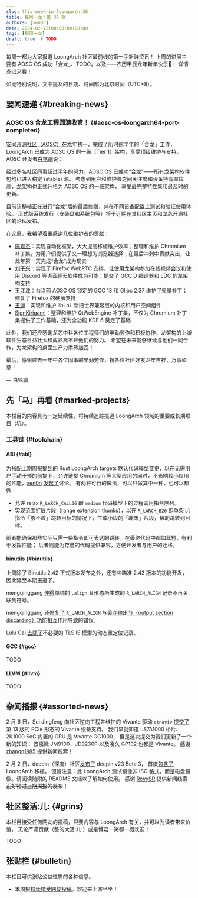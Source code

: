 ```yaml
---
slug: this-week-in-loongarch-36
title: 每周一龙：第 36 期
authors: [xen0n]
date: 2024-02-12T00:00:00+08:00
tags: [每周一龙]
draft: true  # TODO
---
```


每周一都为大家报道 LoongArch 社区最前线的第一手新鲜资讯！
上周的进展主要有 AOSC OS 成功「合龙」、TODO，以及——农历甲辰龙年新年快乐:dragon:！
详情点进来看！

<!-- truncate -->

如无特别说明，文中提及的日期、时间都为北京时间（UTC+8）。

## 要闻速递 {#breaking-news}

### AOSC OS 合龙工程圆满收官！ {#aosc-os-loongarch64-port-completed}

[安同开源社区（AOSC）][aosc]在龙年初一，完成了历时逾半年的「合龙」工作，LoongArch 已成为
AOSC OS 的一级（Tier 1）架构，享受顶级维护与支持。AOSC 开发者[白铭骢][MingcongBai]说：

经过多名社区同事超过半年的努力，AOSC OS 已成功“合龙”——所有龙架构软件包均已进入稳定 (stable) 源。
考虑到用户和维护者之间关注度和设备持有率较高，龙架构也正式升格为 AOSC OS 的一级架构，
享受最完整特性集和最及时的更新。

目前该移植正在进行“合龙”后的最后修缮，并在不同设备配置上测试和验证使用体验。
正式版系统发行（安装盘和系统包等）将于近期在其社区主页和龙芯开源社区的论坛发布。

在这里，我希望着重感谢几位维护者的贡献：

- [陈嘉杰][jiegec]：实现自动化框架，大大提高移植维护效率；整理和维护 Chromium
  补丁集，为用户们提供了又一理想的浏览器选择；在最后冲刺中贡献突出，让龙年第一天完成“合龙”成为现实
- [刘子兴][liushuyu]：实现了 Firefox WebRTC 支持，让使用龙架构参加在线视频会议和使用
  Discord 等语音聊天软件成为可能；提交了 GCC D 编译器和 LDC 的龙架构支持
- [王江津][RedL0tus]：为当前 AOSC OS 锁定的 GCC 13 和 Glibc 2.37 维护了矢量补丁；修复了
  Firefox 的硬解支持
- [王邈][shankerwangmiao]：实现和维护 libLoL 新旧世界兼容层的内核和用户空间组件
- [SignKirigami][prcups]：整理和维护 QtWebEngine 补丁集，不仅为 Chromium
  补丁集提供了工作基础，还为全功能 KDE 6 奠定了基础

此外，我们还应感谢龙芯中科各位工程师们的辛勤劳作和积极协作，龙架构的上游软件生态日益壮大和成熟离不开他们的努力。
希望在未来能够继续与他们一同合作，为龙架构的桌面生产力添砖加瓦！

最后，感谢过去一年中各位同事的辛勤劳作，祝各位社区好友龙年吉祥，万事如意！

— 白铭骢

[aosc]: https://aosc.io
[jiegec]: https://github.com/jiegec
[liushuyu]: https://github.com/liushuyu
[MingcongBai]: https://github.com/MingcongBai
[prcups]: https://github.com/prcups
[RedL0tus]: https://github.com/RedL0tus
[shankerwangmiao]: https://github.com/shankerwangmiao

## 先「马」再看 {#marked-projects}

本栏目的内容具有一定延续性，将持续追踪报道 LoongArch 领域的重要或长期项目（坑）。

### 工具链 {#toolchain}

#### ABI {#abi}

为搭配上期周报[提到的](./2024-02-05-this-week-in-loongarch-35.md#rust) Rust
LoongArch targets 默认代码模型变更，以在无需用户手动干预的前提下，允许链接 Chromium
等大型应用的同时，不影响较小应用的性能，[xen0n]
[发起了](https://github.com/loongson-community/discussions/issues/43)讨论。
有两种可行的做法，可以只做其中一种，也可以都做：

* 允许 relax `R_LARCH_CALL36` 即 `medium` 代码模型下的过程调用指令序列。
* 实现范围扩展片段（range extension thunks），以在 `R_LARCH_B26` 即单条 `bl`
  指令「够不着」跳转目标的情况下，生成小段的「蹦床」片段，帮助跳转到目标。

前者能确保那些实际只需一条指令即可表达的跳转，在最终代码中都如此短，有利于发挥性能；
后者则能为存量的代码提供兼容，方便开发者与用户的迁移。

[xen0n]: https://github.com/xen0n

#### binutils {#binutils}

上周除了 Binutils 2.42 正式版本发布之外，还有些瞄准 2.43 版本的功能开发，因此延至本期报道了。

mengqinggang [使得](https://sourceware.org/pipermail/binutils/2024-February/132306.html)单纯的
`.align N` 形态所生成的 `R_LARCH_ALIGN` 记录不再关联到符号。

mengqinggang 还[修复了](https://sourceware.org/pipermail/binutils/2024-February/132301.html)
`R_LARCH_ALIGN` 与[丢弃输出节（output section discarding）功能](https://sourceware.org/binutils/docs/ld/Output-Section-Discarding.html)相互作用导致的错误。

Lulu Cai [去除了](https://sourceware.org/pipermail/binutils/2024-February/132299.html)不必要的
TLS IE 模型的动态重定位记录。

#### GCC {#gcc}

TODO

#### LLVM {#llvm}

TODO

## 杂闻播报 {#assorted-news}

2 月 6 日，Sui Jingfeng 向社区逆向工程并维护的 Vivante 驱动 `etnaviv`
[提交了](https://lore.kernel.org/dri-devel/20240206172759.421737-1-sui.jingfeng@linux.dev/)第
13 版的 PCIe 形态的 Vivante 设备支持。
我们早就知道 LS7A1000 桥片、2K1000 SoC 内置的 GPU 是 Vivante GC1000，
但是这次提交为我们更新了一个新的知识：
景嘉微 JM9100、JD9230P 以及凌久 GP102 也都是 Vivante。
感谢 [zhangn1985] 提供新闻线索！

2 月 2 日，deepin（深度）社区[发布了](https://bbs.deepin.org/post/267828)
deepin v23 Beta 3，
首度[包含了](https://ci.deepin.com/repo/obs/deepin-ports-images/test-20240205-loong64/)
LoongArch 移植。
但请注意：此 LoongArch 测试镜像非 ISO 格式，而是磁盘镜像。请阅读随附的 README 文档以了解如何使用。
感谢 [RevySR] 提供新闻线索~~正好错过上期周报的发布~~！

[RevySR]: https://github.com/RevySR
[zhangn1985]: https://github.com/zhangn1985

## 社区整活:儿: {#grins}

本栏目接受任何网友的投稿，只要内容与 LoongArch 有关，并可以为读者带来价值，
无论严肃贡献（整的大活:儿:）或是博君一笑都一概欢迎！

TODO

## 张贴栏 {#bulletin}

本栏目可供张贴公益性质的各种信息。

* 本周报[持续接受网友投稿][call-for-submissions]。欢迎来上游坐坐！

[call-for-submissions]: https://github.com/loongson-community/areweloongyet/issues/16
